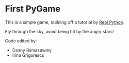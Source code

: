 # First PyGame
This is a simple game, building off a tutorial by [Real Python](https://realpython.com/pygame-a-primer/). 

Fly through the sky, avoid being hit by the angry stars!

Code edited by:
- Danny Ramasawmy
- Irina Grigorescu